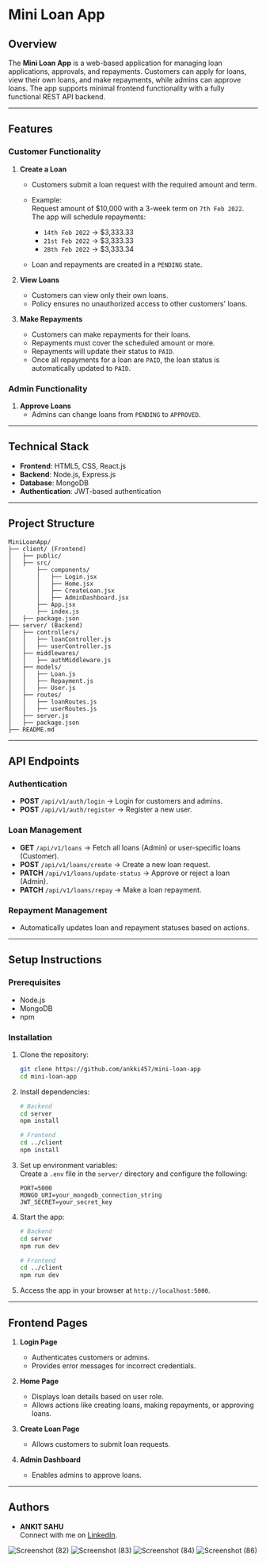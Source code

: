 # Mini Loan App

## Overview

The **Mini Loan App** is a web-based application for managing loan applications, approvals, and repayments. Customers can apply for loans, view their own loans, and make repayments, while admins can approve loans. The app supports minimal frontend functionality with a fully functional REST API backend.

---

## Features

### Customer Functionality
1. **Create a Loan**  
   - Customers submit a loan request with the required amount and term.  
   - Example:  
     Request amount of $10,000 with a 3-week term on `7th Feb 2022`. The app will schedule repayments:  
       - `14th Feb 2022` → $3,333.33  
       - `21st Feb 2022` → $3,333.33  
       - `28th Feb 2022` → $3,333.34  

   - Loan and repayments are created in a `PENDING` state.

2. **View Loans**  
   - Customers can view only their own loans.  
   - Policy ensures no unauthorized access to other customers' loans.

3. **Make Repayments**  
   - Customers can make repayments for their loans.  
   - Repayments must cover the scheduled amount or more.  
   - Repayments will update their status to `PAID`.  
   - Once all repayments for a loan are `PAID`, the loan status is automatically updated to `PAID`.

### Admin Functionality
1. **Approve Loans**  
   - Admins can change loans from `PENDING` to `APPROVED`.

---

## Technical Stack
- **Frontend**: HTML5, CSS, React.js
- **Backend**: Node.js, Express.js
- **Database**: MongoDB
- **Authentication**: JWT-based authentication

---

## Project Structure

```
MiniLoanApp/
├── client/ (Frontend)
│   ├── public/
│   ├── src/
│       ├── components/
│       │   ├── Login.jsx
│       │   ├── Home.jsx
│       │   ├── CreateLoan.jsx
│       │   ├── AdminDashboard.jsx
│       ├── App.jsx
│       ├── index.js
│   ├── package.json
├── server/ (Backend)
│   ├── controllers/
│   │   ├── loanController.js
│   │   ├── userController.js
│   ├── middlewares/
│   │   ├── authMiddleware.js
│   ├── models/
│   │   ├── Loan.js
│   │   ├── Repayment.js
│   │   ├── User.js
│   ├── routes/
│   │   ├── loanRoutes.js
│   │   ├── userRoutes.js
│   ├── server.js
│   ├── package.json
├── README.md
```

---

## API Endpoints

### Authentication
- **POST** `/api/v1/auth/login` → Login for customers and admins.
- **POST** `/api/v1/auth/register` → Register a new user.

### Loan Management
- **GET** `/api/v1/loans` → Fetch all loans (Admin) or user-specific loans (Customer).
- **POST** `/api/v1/loans/create` → Create a new loan request.
- **PATCH** `/api/v1/loans/update-status` → Approve or reject a loan (Admin).
- **PATCH** `/api/v1/loans/repay` → Make a loan repayment.

### Repayment Management
- Automatically updates loan and repayment statuses based on actions.

---

## Setup Instructions

### Prerequisites
- Node.js 
- MongoDB
- npm 

### Installation
1. Clone the repository:
   ```bash
   git clone https://github.com/ankki457/mini-loan-app
   cd mini-loan-app
   ```

2. Install dependencies:
   ```bash
   # Backend
   cd server
   npm install

   # Frontend
   cd ../client
   npm install
   ```

3. Set up environment variables:  
   Create a `.env` file in the `server/` directory and configure the following:
   ```
   PORT=5000
   MONGO_URI=your_mongodb_connection_string
   JWT_SECRET=your_secret_key
   ```

4. Start the app:
   ```bash
   # Backend
   cd server
   npm run dev

   # Frontend
   cd ../client
   npm run dev
   ```

5. Access the app in your browser at `http://localhost:5000`.

---

## Frontend Pages
1. **Login Page**  
   - Authenticates customers or admins.  
   - Provides error messages for incorrect credentials.

2. **Home Page**  
   - Displays loan details based on user role.  
   - Allows actions like creating loans, making repayments, or approving loans.

3. **Create Loan Page**  
   - Allows customers to submit loan requests.

4. **Admin Dashboard**  
   - Enables admins to approve loans.

---

## Authors
- **ANKIT SAHU**  
  Connect with me on [LinkedIn](https://www.linkedin.com/in/ankki-shah).  

![Screenshot (82)](https://github.com/user-attachments/assets/863d7ca1-f4a4-4aa2-a2be-a14d00bbffc1)
![Screenshot (83)](https://github.com/user-attachments/assets/d54c6979-42dd-4a92-9cb9-60ff8c8a5685)
![Screenshot (84)](https://github.com/user-attachments/assets/b3794a83-2b09-43b7-90d2-9525495bb0b3)
![Screenshot (86)](https://github.com/user-attachments/assets/f274f6f4-07d3-40fb-901f-e5417ef78e4a)



